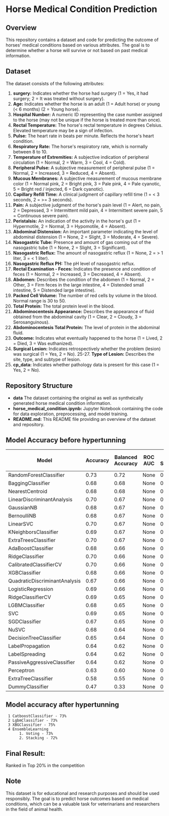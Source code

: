 # Horse Medical Condition Prediction

## Overview

This repository contains a dataset and code for predicting the outcome of horses' medical conditions based on various attributes. The goal is to determine whether a horse will survive or not based on past medical information.

## Dataset

The dataset consists of the following attributes:

1. **surgery:** Indicates whether the horse had surgery (1 = Yes, it had surgery; 2 = It was treated without surgery).
2. **Age:** Indicates whether the horse is an adult (1 = Adult horse) or young (< 6 months) (2 = Young horse).
3. **Hospital Number:** A numeric ID representing the case number assigned to the horse (may not be unique if the horse is treated more than once).
4. **Rectal Temperature:** The horse's rectal temperature in degrees Celsius. Elevated temperature may be a sign of infection.
5. **Pulse:** The heart rate in beats per minute. Reflects the horse's heart condition.
6. **Respiratory Rate:** The horse's respiratory rate, which is normally between 8 to 10.
7. **Temperature of Extremities:** A subjective indication of peripheral circulation (1 = Normal, 2 = Warm, 3 = Cool, 4 = Cold).
8. **Peripheral Pulse:** A subjective measurement of peripheral pulse (1 = Normal, 2 = Increased, 3 = Reduced, 4 = Absent).
9. **Mucous Membranes:** A subjective measurement of mucous membrane color (1 = Normal pink, 2 = Bright pink, 3 = Pale pink, 4 = Pale cyanotic, 5 = Bright red / injected, 6 = Dark cyanotic).
10. **Capillary Refill Time:** A clinical judgment of capillary refill time (1 = < 3 seconds, 2 = >= 3 seconds).
11. **Pain:** A subjective judgment of the horse's pain level (1 = Alert, no pain, 2 = Depressed, 3 = Intermittent mild pain, 4 = Intermittent severe pain, 5 = Continuous severe pain).
12. **Peristalsis:** An indication of the activity in the horse's gut (1 = Hypermotile, 2 = Normal, 3 = Hypomotile, 4 = Absent).
13. **Abdominal Distension:** An important parameter indicating the level of abdominal distension (1 = None, 2 = Slight, 3 = Moderate, 4 = Severe).
14. **Nasogastric Tube:** Presence and amount of gas coming out of the nasogastric tube (1 = None, 2 = Slight, 3 = Significant).
15. **Nasogastric Reflux:** The amount of nasogastric reflux (1 = None, 2 = > 1 liter, 3 = < 1 liter).
16. **Nasogastric Reflux PH:** The pH level of nasogastric reflux.
17. **Rectal Examination - Feces:** Indicates the presence and condition of feces (1 = Normal, 2 = Increased, 3 = Decreased, 4 = Absent).
18. **Abdomen:** Describes the condition of the abdomen (1 = Normal, 2 = Other, 3 = Firm feces in the large intestine, 4 = Distended small intestine, 5 = Distended large intestine).
19. **Packed Cell Volume:** The number of red cells by volume in the blood. Normal range is 30 to 50.
20. **Total Protein:** The total protein level in the blood.
21. **Abdominocentesis Appearance:** Describes the appearance of fluid obtained from the abdominal cavity (1 = Clear, 2 = Cloudy, 3 = Serosanguinous).
22. **Abdominocentesis Total Protein:** The level of protein in the abdominal fluid.
23. **Outcome:** Indicates what eventually happened to the horse (1 = Lived, 2 = Died, 3 = Was euthanized).
24. **Surgical Lesion:** Indicates retrospectively whether the problem (lesion) was surgical (1 = Yes, 2 = No).
25-27. **Type of Lesion:** Describes the site, type, and subtype of lesion.
28. **cp_data:** Indicates whether pathology data is present for this case (1 = Yes, 2 = No).

## Repository Structure

- **data** The dataset containing the original as well as syntheically generated horse medical condition information.
- **horse_medical_condition.ipynb:** Jupyter Notebook containing the code for data exploration, preprocessing, and model training.
- **README.md:** This README file providing an overview of the dataset and repository.

## Model Accuracy before hypertunning

| Model                        | Accuracy | Balanced Accuracy | ROC AUC | F1 Score | Time Taken (s) |
|------------------------------|----------|--------------------|---------|----------|-----------------|
| RandomForestClassifier       | 0.73     | 0.72               | None    | 0.73     | 0.60            |
| BaggingClassifier            | 0.68     | 0.68               | None    | 0.68     | 0.23            |
| NearestCentroid              | 0.68     | 0.68               | None    | 0.69     | 0.02            |
| LinearDiscriminantAnalysis   | 0.70     | 0.67               | None    | 0.70     | 0.03            |
| GaussianNB                   | 0.68     | 0.67               | None    | 0.69     | 0.03            |
| BernoulliNB                  | 0.68     | 0.67               | None    | 0.68     | 0.02            |
| LinearSVC                    | 0.70     | 0.67               | None    | 0.70     | 0.45            |
| KNeighborsClassifier         | 0.69     | 0.67               | None    | 0.69     | 0.04            |
| ExtraTreesClassifier         | 0.70     | 0.67               | None    | 0.69     | 0.49            |
| AdaBoostClassifier           | 0.68     | 0.66               | None    | 0.68     | 0.25            |
| RidgeClassifier              | 0.70     | 0.66               | None    | 0.70     | 0.03            |
| CalibratedClassifierCV       | 0.70     | 0.66               | None    | 0.69     | 0.19            |
| XGBClassifier                | 0.68     | 0.66               | None    | 0.68     | 0.55            |
| QuadraticDiscriminantAnalysis| 0.67     | 0.66               | None    | 0.67     | 0.05            |
| LogisticRegression           | 0.69     | 0.66               | None    | 0.68     | 0.06            |
| RidgeClassifierCV            | 0.69     | 0.65               | None    | 0.69     | 0.03            |
| LGBMClassifier               | 0.68     | 0.65               | None    | 0.68     | 0.48            |
| SVC                          | 0.69     | 0.65               | None    | 0.68     | 0.13            |
| SGDClassifier                | 0.67     | 0.65               | None    | 0.67     | 0.07            |
| NuSVC                        | 0.68     | 0.64               | None    | 0.68     | 0.15            |
| DecisionTreeClassifier       | 0.65     | 0.64               | None    | 0.65     | 0.05            |
| LabelPropagation             | 0.64     | 0.62               | None    | 0.64     | 0.14            |
| LabelSpreading               | 0.64     | 0.62               | None    | 0.64     | 0.13            |
| PassiveAggressiveClassifier  | 0.64     | 0.62               | None    | 0.64     | 0.03            |
| Perceptron                   | 0.63     | 0.60               | None    | 0.63     | 0.02            |
| ExtraTreeClassifier          | 0.58     | 0.55               | None    | 0.58     | 0.03            |
| DummyClassifier              | 0.47     | 0.33               | None    | 0.30     | 0.02            |

## Model accuracy after hypertunning

     1 CatboostClassifier - 73%
     2 LgbmClassifier - 73%
     3 XBGClassifier - 75%
     4 EnsembleLearning
          1. Voting - 73%
          2. Stacking - 72%

## Final Result:

Ranked in Top 20% in the competition 


## Note

This dataset is for educational and research purposes and should be used responsibly. The goal is to predict horse outcomes based on medical conditions, which can be a valuable task for veterinarians and researchers in the field of animal health.
